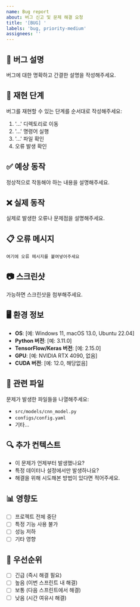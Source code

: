 ```yaml
---
name: Bug report
about: 버그 신고 및 문제 해결 요청
title: '[BUG] '
labels: 'bug, priority-medium'
assignees: ''
---
```


## 🐛 버그 설명
버그에 대한 명확하고 간결한 설명을 작성해주세요.

## 🔄 재현 단계
버그를 재현할 수 있는 단계를 순서대로 작성해주세요:

1. '...' 디렉토리로 이동
2. '...' 명령어 실행
3. '...' 파일 확인
4. 오류 발생 확인

## ✅ 예상 동작
정상적으로 작동해야 하는 내용을 설명해주세요.

## ❌ 실제 동작
실제로 발생한 오류나 문제점을 설명해주세요.

## 📋 오류 메시지
```
여기에 오류 메시지를 붙여넣어주세요
```

## 📷 스크린샷
가능하면 스크린샷을 첨부해주세요.

## 🖥️ 환경 정보
- **OS**: [예: Windows 11, macOS 13.0, Ubuntu 22.04]
- **Python 버전**: [예: 3.11.0]
- **TensorFlow/Keras 버전**: [예: 2.15.0]
- **GPU**: [예: NVIDIA RTX 4090, 없음]
- **CUDA 버전**: [예: 12.0, 해당없음]

## 📂 관련 파일
문제가 발생한 파일들을 나열해주세요:
- `src/models/cnn_model.py`
- `configs/config.yaml`
- 기타...

## 🔍 추가 컨텍스트
- 이 문제가 언제부터 발생했나요?
- 특정 데이터나 설정에서만 발생하나요?
- 해결을 위해 시도해본 방법이 있다면 적어주세요.

## 📊 영향도
- [ ] 프로젝트 전체 중단
- [ ] 특정 기능 사용 불가
- [ ] 성능 저하
- [ ] 기타 영향

## 🚨 우선순위
- [ ] 긴급 (즉시 해결 필요)
- [ ] 높음 (이번 스프린트 내 해결)
- [ ] 보통 (다음 스프린트에서 해결)
- [ ] 낮음 (시간 여유시 해결)
